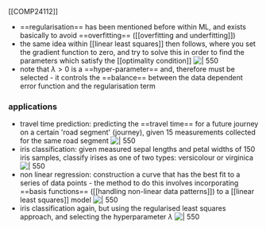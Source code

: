 [[COMP24112]]

- ==regularisation== has been mentioned before within ML, and exists basically to avoid ==overfitting== ([[overfitting and underfitting]])
- the same idea within [[linear least squares]] then follows, where you set the gradient function to zero, and try to solve this in order to find the parameters which satisfy the [[optimality condition]]
![ | 550](https://i.imgur.com/eUiiZl0.png)
- note that $\lambda > 0$ is a ==hyper-parameter== and, therefore must be selected - it controls the ==balance== between the data dependent error function and the regularisation term

### applications
- travel time prediction: predicting the ==travel time== for a future journey on a certain 'road segment' (journey), given 15 measurements collected for the same road segment
![ | 550](https://i.imgur.com/a5DjSH6.png)
- iris classification: given measured sepal lengths and petal widths of 150 iris samples, classify irises as one of two types: versicolour or virginica
![ | 550](https://i.imgur.com/JESgmX9.png)
- non linear regression: construction a curve that has the best fit to a series of data points - the method to do this involves incorporating ==basis functions== ([[handling non-linear data patterns]]) to a [[linear least squares]] model
![ | 550](https://i.imgur.com/e9z9iZR.png)
- iris classification again, but using the regularised least squares approach, and selecting the hyperparameter $\lambda$
![ | 550](https://i.imgur.com/RQhbpr1.png)
